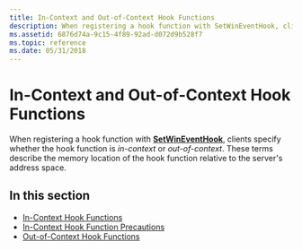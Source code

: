 ```yaml
---
title: In-Context and Out-of-Context Hook Functions
description: When registering a hook function with SetWinEventHook, clients specify whether the hook function is in-context or out-of-context. These terms describe the memory location of the hook function relative to the server's address space.
ms.assetid: 6876d74a-9c15-4f89-92ad-d072d9b528f7
ms.topic: reference
ms.date: 05/31/2018
---
```


# In-Context and Out-of-Context Hook Functions

When registering a hook function with [**SetWinEventHook**](/windows/desktop/api/Winuser/nf-winuser-setwineventhook), clients specify whether the hook function is *in-context* or *out-of-context*. These terms describe the memory location of the hook function relative to the server's address space.

## In this section

-   [In-Context Hook Functions](in-context-hook-functions.md)
-   [In-Context Hook Function Precautions](in-context-hook-function-precautions.md)
-   [Out-of-Context Hook Functions](out-of-context-hook-functions.md)

 

 




